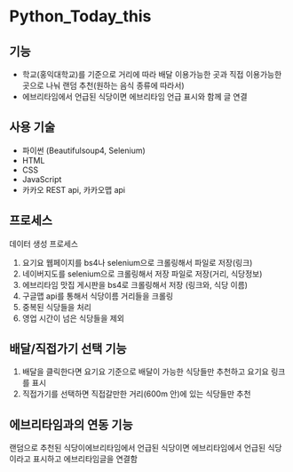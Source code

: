 # Python_Today_this

## 기능 
- 학교(홍익대학교)를 기준으로 거리에 따라 배달 이용가능한 곳과 직접 이용가능한 곳으로 나눠 랜덤 추천(원하는 음식 종류에 따라서)
- 에브리타임에서 언급된 식당이면 에브리타임 언급 표시와 함께 글 연결

## 사용 기술 
- 파이썬 (Beautifulsoup4, Selenium)
- HTML
- CSS 
- JavaScript
- 카카오 REST api, 카카오맵 api

## 프로세스 
데이터 생성 프로세스
1. 요기요 웹페이지를 bs4나 selenium으로 크롤링해서 파일로 저장(링크)
2. 네이버지도를 selenium으로 크롤링해서 저장 파일로 저장(거리, 식당정보)
3. 에브리타임 맛집 게시판을 bs4로 크롤링해서 저장 (링크와, 식당 이름)
4. 구글맵 api를 통해서 식당이름 거리들을 크롤링
5. 중복된 식당들을 처리
6. 영업 시간이 넘은 식당들을 제외

## 배달/직접가기 선택 기능

1. 배달을 클릭한다면 요기요 기준으로 배달이 가능한 식당들만 추천하고 요기요 링크를 표시
2. 직접가기를 선택하면 직접갈만한 거리(600m 안)에 있는 식당들만 추천

## 에브리타임과의 연동 기능
랜덤으로 추천된 식당이에브리타임에서 언급된 식당이면 에브리타임에서 언급된 식당이라고 표시하고 에브리타임글을 연결함
